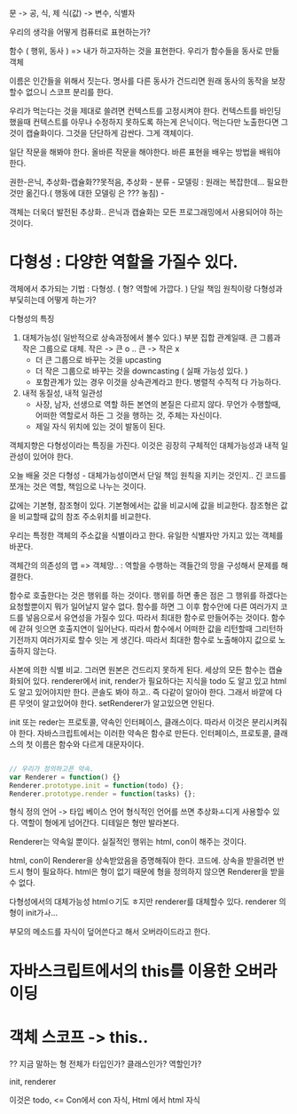 문 -> 공, 식, 제
식(값) -> 변수, 식별자 

우리의 생각을 어떻게 컴퓨터로 표현하는가?

함수 ( 행위, 동사 ) => 내가 하고자하는 것을 표현한다. 우리가 함수들을 동사로 만듦
객체

이름은 인간들을 위해서 짓는다.
명사를 다른 동사가 건드리면 원래 동사의 동작을 보장할수 없으니 스코프 분리를 한다.

우리가 먹는다는 것을 제대로 쓸려면 컨텍스트를 고정시켜야 한다.
컨텍스트를 바인딩 했을때 컨텍스트를 아무나 수정하지 못하도록 하는게 은닉이다.
먹는다만 노출한다면 그것이 캡슐화이다.
그것을 단단하게 감싼다. 그게 객체이다.

일단 작문을 해봐야 한다. 올바른 작문을 해야한다.
바른 표현을 배우는 방법을 배워야 한다.

권한-은닉, 추상화-캡슐화??못적음, 
추상화
    - 분류
    - 모델링 : 원래는 복잡한데... 필요한 것만 옮긴다.( 행동에 대한 모델링 은 ??? 놓침)
    - 

객체는 더욱더 발전된 추상화..
은닉과 캡슐화는 모든 프로그래밍에서 사용되어야 하는 것이다.

# 다형성 : 다양한 역할을 가질수 있다.
객체에서 추가되는 기법 : 다형성. ( 형? 역할에 가깝다.  )
단일 책임 원칙이랑 다형성과 부딫히는데 어떻게 하는가?

다형성의 특징
1. 대체가능성( 일반적으로 상속과정에서 볼수 있다.) 부분 집합 관계일때. 큰 그룹과 작은 그룹으로 대체. 작은 -> 큰 o ..  큰 -> 작은 x
    - 더 큰 그룹으로 바꾸는 것을 upcasting
    - 더 작은 그룹으로 바꾸는 것을 downcasting ( 실패 가능성 있다. )
    - 포함관계가 있는 경우 이것을 상속관계라고 한다. 병렬적 수직적 다 가능하다.
2. 내적 동질성, 내적 일관성
    - 사장, 남자, 선생으로 역할 하든 본연의 본질은 다르지 않다. 무언가 수행할때, 어떠한 역할로서 하든 그 것을 행하는 것, 주체는 자신이다.
    - 제일 자식 위치에 있는 것이 발동이 된다. 

객체지향은 다형성이라는 특징을 가진다. 이것은 굉장히 구체적인 대체가능성과 내적 일관성이 있어야 한다.

오늘 배울 것은 다형성 - 대체가능성이면서 단일 책임 원칙을 지키는 것인지..
긴 코드를 쪼개는 것은 역할, 책임으로 나누는 것이다.

값에는 기본형, 참조형이 있다.
기본형에서는 값을 비교시에 값을 비교한다.
참조형은 값을 비교할때 값의 참조 주소위치를 비교한다.

우리는 특정한 객체의 주소값을 식별이라고 한다.
유일한 식별자만 가지고 있는 객체를 바꾼다.

객체간의 의존성의 맵 => 객체망.. : 역할을 수행하는 객들간의 망을 구성해서 문제를 해결한다.

함수로 호출한다는 것은 행위를 하는 것이다. 행위를 하면 좋은 점은 그 행위를 하겠다는 요청할뿐이지 뭐가 일어날지 알수 없다.
함수를 하면 그 이후 함수안에 다른 여러가지 코드를 넣음으로서 유연성을 가질수 있다. 따라서 최대한 함수로 만들어주는 것이다.
함수에 갇혀 잇으면 호출지연이 일어난다. 따라서 함수에서 어떠한 값을 리턴할때 그리턴하기전까지 여러가지로 할수 잇는 게 생긴다.
따라서 최대한 함수로 노출해야지 값으로 노출하지 않는다.

사본에 의한 식별 비교. 그러면 원본은 건드리지 못하게 된다.
세상의 모든 함수는 캡슐화되어 있다.
renderer에서 init, render가 필요하다는 지식을 todo 도 알고 있고 html도 알고 있어야지만 한다. 콘솔도 봐야 하고..
즉 다같이 알아야 한다. 그래서 바깥에 다른 무엇이 알고있어야 한다.
setRenderer가 알고있으면 안된다. 

init 또는 reder는 프로토콜, 약속인 인터페이스, 클래스이다.
따라서 이것은 분리시켜줘야 한다.
자바스크립트에서는 이러한 약속은 함수로 만든다.
인터페이스, 프로토콜, 클래스의 첫 이름은 함수와 다르게 대문자이다. 

```javascript

// 우리가 정의하고픈 약속.
var Renderer = function() {}
Renderer.prototype.init = function(todo) {};
Renderer.prototype.render = function(tasks) {};

```

형식 정의 언어 -> 타입 베이스 언어
형식적인 언어를 쓰면 추상화ㅗ디게 사용할수 있다.
역할이 형에게 넘어간다. 디테일은 형만 발라본다.

Renderer는 약속일 뿐이다.
실질적인 행위는 html, con이 해주는 것이다.

html, con이 Renderer을 상속받았음을 증명해줘야 한다. 코드에.
상속을 받을려면 반드시 형이 필요하다.
html은 형이 없기 때문에 형을 정의하지 않으면 Renderer을 받을수 없다.

다형성에서의 대체가능성
htmlㅇ기도 ㅎ지만 renderer를 대체할수 있다.
renderer 의 형이 init가ㅘ... 

부모의 메소드를 자식이 덮어쓴다고 해서 오버라이드라고 한다.
# 자바스크립트에서의 this를 이용한 오버라이딩 

# 객체 스코프 -> this..

?? 지금 말하는 형 전체가 타입인가? 클래스인가? 역할인가?


init, renderer

이것은 todo, <= Con에서 con 자식, Html 에서 html 자식

